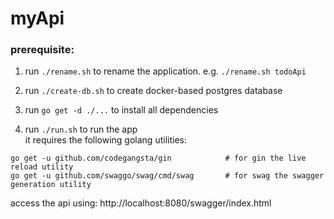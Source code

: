 # myApi

### prerequisite:

1. run `./rename.sh` to rename the application. e.g. `./rename.sh todoApi`

2. run `./create-db.sh` to create docker-based postgres database

3. run `go get -d ./...` to install all dependencies

4. run `./run.sh` to run the app   
it requires the following golang utilities:
```
go get -u github.com/codegangsta/gin			# for gin the live reload utility
go get -u github.com/swaggo/swag/cmd/swag		# for swag the swagger generation utility

```

access the api using: http://localhost:8080/swagger/index.html
